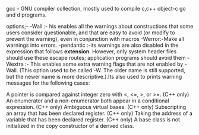 gcc - GNU compiler collection, mostly used to compile c,c++ object-c go and d programs.

options;-
-Wall :- his enables all the warnings about constructions that some users consider questionable, and that are easy to avoid (or modify to prevent the warning), even in conjunction with macros
-Werror:-Make all warnings into errors.
-pendantic :-its warnings are also disabled in the expression that follows __extension__. However, only system header files should use these escape routes; application programs should avoid them
-Wextra :- This enables some extra warning flags that are not enabled by -Wall. (This option used to be called -W. The older name is still supported, but the newer name is more descriptive.).Its also used to prints warning messages for the following cases:

A pointer is compared against integer zero with <, <=, >, or >=.
(C++ only) An enumerator and a non-enumerator both appear in a conditional expression.
(C++ only) Ambiguous virtual bases.
(C++ only) Subscripting an array that has been declared register.
(C++ only) Taking the address of a variable that has been declared register.
(C++ only) A base class is not initialized in the copy constructor of a derived class.
